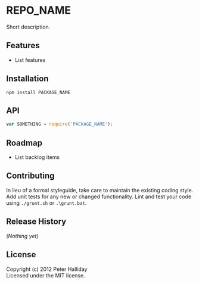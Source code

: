 REPO_NAME
=========

Short description.

## Features

- List features

## Installation

```
npm install PACKAGE_NAME
```

## API

```javascript
var SOMETHING = require('PACKAGE_NAME');
```

## Roadmap

- List backlog items

## Contributing
In lieu of a formal styleguide, take care to maintain the existing coding style. Add unit tests for any new or changed functionality. Lint and test your code using ``./grunt.sh`` or ``.\grunt.bat``.

## Release History
_(Nothing yet)_

## License
Copyright (c) 2012 Peter Halliday  
Licensed under the MIT license.